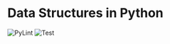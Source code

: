 # Data Structures in Python

![PyLint](https://github.com/strambake/data-structures-and-algorithm/actions/workflows/pylint/badge.svg)
![Test](https://github.com/strambake/data-structures-and-algorithm/actions/workflows/RunTest/badge.svg)
